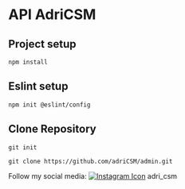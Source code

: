 # API AdriCSM

## Project setup

```
npm install
```

## Eslint setup

```
npm init @eslint/config
```

## Clone Repository

```
git init
```

```
git clone https://github.com/adriCSM/admin.git
```

Follow my social media:
[![Instagram Icon](https://img.icons8.com/fluency/30/instagram-new.png)](https://instagram.com/adri_csm) adri_csm
